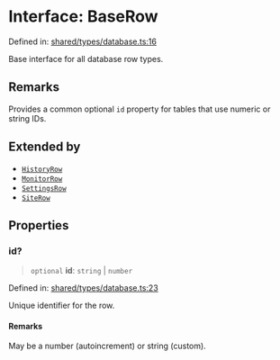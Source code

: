 # Interface: BaseRow

Defined in: [shared/types/database.ts:16](https://github.com/Nick2bad4u/Uptime-Watcher/blob/main/shared/types/database.ts#L16)

Base interface for all database row types.

## Remarks

Provides a common optional `id` property for tables that use numeric or
string IDs.

## Extended by

- [`HistoryRow`](HistoryRow.md)
- [`MonitorRow`](MonitorRow.md)
- [`SettingsRow`](SettingsRow.md)
- [`SiteRow`](SiteRow.md)

## Properties

### id?

> `optional` **id**: `string` \| `number`

Defined in: [shared/types/database.ts:23](https://github.com/Nick2bad4u/Uptime-Watcher/blob/main/shared/types/database.ts#L23)

Unique identifier for the row.

#### Remarks

May be a number (autoincrement) or string (custom).
